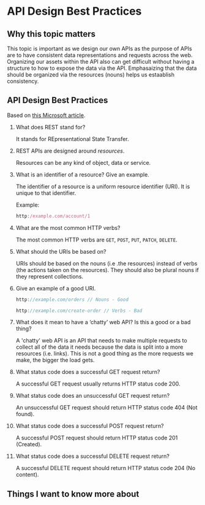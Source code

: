 # API Design Best Practices

## Why this topic matters

This topic is important as we design our own APIs as the purpose of APIs are to have consistent data representations and requests across the web. Organizing our assets within the API also can get difficult without having a structure to how to expose the data via the API. Emphasaizing that the data should be organized via the resources (nouns) helps us estaablish consistency.

## API Design Best Practices

Based on [this Microsoft article](https://learn.microsoft.com/en-us/azure/architecture/best-practices/api-design).

1. What does REST stand for?

    It stands for REpresentational State Transfer.

2. REST APIs are designed around *resources*.

    Resources can be any kind of object, data or service.

3. What is an identifier of a resource? Give an example.

    The identifier of a resource is a uniform resource identifier (URI). It is unique to that identifier.

    Example:

    ```javascript
    http:/example.com/account/1
    ```

4. What are the most common HTTP verbs?

    The most common HTTP verbs are `GET`, `POST`, `PUT`, `PATCH`, `DELETE`.

5. What should the URIs be based on?

    URIs should be based on the nouns (i.e .the resources) instead of verbs (the actions taken on the resources). They should also be plural nouns if they represent collections.

6. Give an example of a good URI.

    ```javascript
    http://example.com/orders // Nouns - Good
    
    http://example.com/create-order // Verbs - Bad
    ``` 

7. What does it mean to have a ‘chatty’ web API? Is this a good or a bad thing?

    A 'chatty' web API is an API that needs to make multiple requests to collect all of the data it needs because the data is split into a more resources (i.e. links). This is not a good thing as the more requests we make, the bigger the load gets.

8. What status code does a successful GET request return?

    A successful GET request usually returns HTTP status code 200.

9. What status code does an unsuccessful GET request return?

    An unsuccessful GET request should return HTTP status code 404 (Not found).

10. What status code does a successful POST request return?

    A successful POST request should return HTTP status code 201 (Created).

11. What status code does a successful DELETE request return?

    A successful DELETE request should return HTTP status code 204 (No content).

## Things I want to know more about
